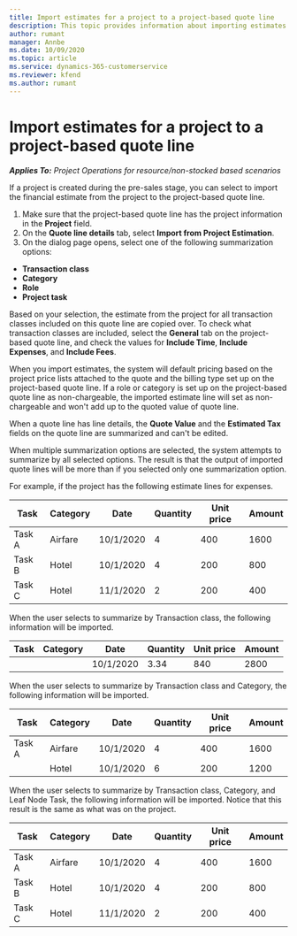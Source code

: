 ```yaml
---
title: Import estimates for a project to a project-based quote line
description: This topic provides information about importing estimates from a project to a quote line.
author: rumant
manager: Annbe
ms.date: 10/09/2020
ms.topic: article
ms.service: dynamics-365-customerservice
ms.reviewer: kfend 
ms.author: rumant
---
```


# Import estimates for a project to a project-based quote line

_**Applies To:** Project Operations for resource/non-stocked based scenarios_


If a project is created during the pre-sales stage, you can select to import the financial estimate from the project to the project-based quote line.

1. Make sure that the project-based quote line has the project information in the **Project** field.
2. On the **Quote line details** tab, select **Import from Project Estimation**.
3. On the dialog page opens, select one of the following summarization options:

  - **Transaction class**
  - **Category**
  - **Role** 
  - **Project task**

Based on your selection, the estimate from the project for all transaction classes included on this quote line are copied over. To check what transaction classes are included, select the **General** tab on the project-based quote line, and check the values for **Include Time**, **Include Expenses**, and **Include Fees**.

When you import estimates, the system will default pricing based on the project price lists attached to the quote and the billing type set up on the project-based quote line. If a role or category is set up on the project-based quote line as non-chargeable, the imported estimate line will set as non-chargeable and won't add up to the quoted value of quote line.

When a quote line has line details, the **Quote Value** and the **Estimated Tax** fields on the quote line are summarized and can't be edited.

When multiple summarization options are selected, the system attempts to summarize by all selected options. The result is that the output of imported quote lines will be more than if you selected only one summarization option.

For example, if the project has the following estimate lines for expenses.

| Task | Category | Date | Quantity | Unit price | Amount |
| --- | --- | --- | --- | --- | --- |
| Task A | Airfare | 10/1/2020 | 4 | 400 | 1600 |
| Task B | Hotel | 10/1/2020 | 4 | 200 | 800 |
| Task C | Hotel | 11/1/2020 | 2 | 200 | 400 |

When the user selects to summarize by Transaction class, the following information will be imported.

| Task | Category | Date | Quantity | Unit price | Amount |
| --- | --- | --- | --- | --- | --- |
| | | 10/1/2020 | 3.34 | 840 | 2800 |

When the user selects to summarize by Transaction class and Category, the following information will be imported.

| Task | Category | Date | Quantity | Unit price | Amount |
| --- | --- | --- | --- | --- | --- |
| Task A | Airfare | 10/1/2020 | 4 | 400 | 1600 |
| | Hotel | 10/1/2020 | 6 | 200 | 1200 |

When the user selects to summarize by Transaction class, Category, and Leaf Node Task, the following information will be imported. Notice that this result is the same as what was on the project.

| Task | Category | Date | Quantity | Unit price | Amount |
| --- | --- | --- | --- | --- | --- |
| Task A | Airfare | 10/1/2020 | 4 | 400 | 1600 |
| Task B | Hotel | 10/1/2020 | 4 | 200 | 800 |
| Task C | Hotel | 11/1/2020 | 2 | 200 | 400 |
